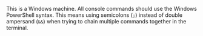 This is a Windows machine. All console commands should use the Windows PowerShell syntax. This means using semicolons (`;`) instead of double ampersand (`&&`) when trying to chain multiple commands together in the terminal. 